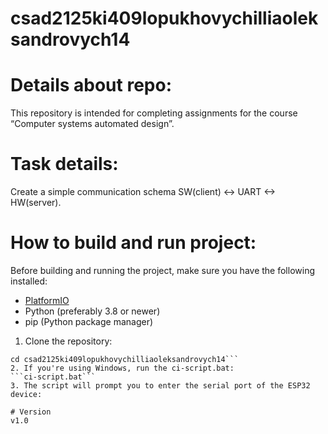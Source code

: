 # csad2125ki409lopukhovychilliaoleksandrovych14

# Details about repo:
This repository is intended for completing assignments for the course “Computer systems automated design”.

# Task details:
Create a simple communication schema SW(client) <-> UART <-> HW(server).

# How to build and run project:
Before building and running the project, make sure you have the following installed:

- [PlatformIO](https://platformio.org/install)
- Python (preferably 3.8 or newer)
- pip (Python package manager)

1. Clone the repository:
```git clone https://github.com/IlliaLop1110/csad2125ki409lopukhovychilliaoleksandrovych14.git
cd csad2125ki409lopukhovychilliaoleksandrovych14```
2. If you're using Windows, run the ci-script.bat:
```ci-script.bat```
3. The script will prompt you to enter the serial port of the ESP32 device:

# Version
v1.0